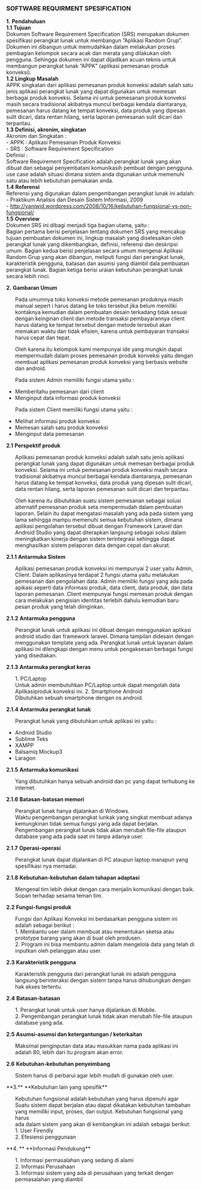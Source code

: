 
### SOFTWARE REQUIRMENT SPESIFICATION


**1.** **Pendahuluan** <br>
	**1.1**	**Tujuan** <br>
		Dokumen Software Requirement Specification (SRS) merupakan dokumen spesifikasi perangkat lunak untuk membangun ”Aplikasi Random Grup”. Dokumen ini dibangun untuk memudahkan dalam melakukan proses pembagian kelompok secara acak dan merata yang dilakukan oleh pengguna. Sehingga dokumen ini dapat dijadikan acuan teknis untuk membangun perangkat lunak ”APPK” (aplikasi pemesanan produk konveksi). <br>
	**1.2**	**Lingkup Masalah** <br>
		APPK singkatan dari aplikasi pemesanan produk konveksi adalah salah satu jenis aplikasi perangkat lunak yang dapat digunakan untuk memesan berbagai produk konveksi. Selama ini untuk pemesanan produk konveksi masih secara tradisional akibatnya muncul berbagai kendala diantaranya, pemesanan harus datang ke tempat konveksi, data produk yang dipesan sulit dicari, data rentan hilang, serta laporan pemesanan sulit dicari dan terpantau. <br>
	**1.3**	**Definisi, akronim, singkatan** <br>
		Akronim dan Singkatan : <br>
		- APPK : Aplikasi Pemesanan Produk Konveksi <br>
		- SRS : Software Requirement Specification <br>
		Definisi : <br>
		Software Requirement Specification adalah perangkat lunak yang akan dibuat dan sebagai penyembatani komunikasih pembuat dengan pengguna. use case adalah situasi dimana sistem anda digunakan untuk memenuhi satu atau lebih kebutuhan pemakaian anda. <br>
	**1.4**	**Referensi** <br>
		Referensi yang digunakan dalam pengembangan perangkat lunak ini adalah: <br>
			- Praktikum Analisis dan Desain Sistem Informasi, 2009 <br>
			- http://yaniwid.wordpress.com/2008/10/16/kebutuhan-fungsional-vs-non-fungsional/ <br>
	**1.5**	**Overview** <br>
		Dokumen SRS ini dibagi menjadi tiga bagian utama, yaitu : <br>
		Bagian pertama berisi penjelasan tentang dokumen SRS yang mencakup tujuan pembuatan dokumen ini, lingkup masalah yang diselesaikan oleh perangkat lunak yang dikembangkan, definisi, referensi dan deskripsi umum. Bagian kedua berisi penjelasan secara umum mengenai Aplikasi Random Grup yang akan dibangun, meliputi fungsi dari perangkat lunak, karakteristik pengguna, batasan dan asumsi yang diambil dala pembuatan perangkat lunak. Bagian ketiga berisi uraian kebutuhan perangkat lunak secara lebih rinci.

**2.** **Gambaran Umum**<br>
<ol>Pada umumnya toko konveksi metode pemesanan produknya masih manual sepert	i harus datang ke toko tersebut jika belum memiliki kontaknya kemudian dalam pembuatan desain terkadang tidak sesuai dengan keinginan client dan metode transaksi pembayarannya client harus datang ke tempat tersebut dengan metode tersebut akan memakan waktu dan tidak efisien, karena untuk pembayaran transaksi harus cepat dan tepat.<br></ol>

<ol>Oleh karena itu kelompok kami mempunyai ide yang mungkin dapat mempermudah dalam proses pemesanan produk konveksi yaitu dengan membuat aplikasi pemesanan produk konveksi yang berbasis website dan android.</ol>

<ol>Pada sistem Admin memiliki fungsi utama yaitu :<br></ol>

- Memberitahu pemesanan dari client
- Menginput data informasi produk konveksi

<ol>Pada sistem Client memiliki fungsi utama yaitu :<br></ol>

- Melihat informasi produk konveksi
- Memesan salah satu produk konveksi
- Menginput data pemesanan

**2.1** **Perspektif produk**<br>
<ol>Aplikasi pemesanan produk konveksi adalah salah satu jenis aplikasi perangkat lunak yang dapat digunakan untuk memesan berbagai produk konveksi. Selama ini untuk pemesanan produk konveksi masih secara tradisional akibatnya muncul berbagai kendala diantaranya, pemesanan harus datang ke tempat konveksi, data produk yang dipesan sulit dicari, data rentan hilang, serta laporan pemesanan sulit dicari dan terpantau.<br></ol>

<ol>Oleh karena itu dibutuhkan suatu sistem pemesanan sebagai solusi alternatif pemesanan produk seta mempermudah dalam pembuatan laporan. Selain itu dapat mengatasi masalah yang ada pada sistem yang lama sehingga mampu memenuhi semua kebutuhan sistem, dimana aplikasi pengolahan tersebut dibuat dengan Framework Laravel dan Android Studio yang dapat diterapkan langsung sebagai solusi dalam meningkatkan kinerja dengan sistem terintegrasi sehingga dapat menghasilkan sistem pelaporan data dengan cepat dan akurat.<br></ol>

**2.1.1** **Antarmuka Sistem**<br>
	<ol>Aplikasi pemesanan produk konveksi ini mempunyai 2 user yaitu Admin, Client. Dalam aplikasinya terdapat 2 fungsi utama yaitu melakukan pemesanan dan pengolahan data. Admin memiliki fungsi yang ada pada apikasi seperti data informasi produk, data client, data produk, dan data laporan pemesanan. Client mempunyai fungsi memesan produk dengan cara melakukan pengisian identitas terlebih dahulu kemudian baru pesan produk yang telah diinginkan.<br></ol>
**2.1.2** **Antarmuka pengguna**<br>
	<ol>Perangkat lunak untuk aplikasi ini dibuat dengan menggunakan aplikasi android studio dan framework laravel. Dimana tampilan didesain dengan menggunakan template yang ada. Perangkat lunak untuk layanan dalam aplikasi ini dilengkapi dengan menu untuk pengaksesan berbagai fungsi yang disediakan.</ol>

**2.1.3** **Antarmuka perangkat keras**<br>
	<ol>1. PC/Laptop<br>
		Untuk admin membutuhkan PC/Laptop untuk dapat mengolah data Aplikasiproduk konveksi ini.
	2. Smartphone Android<br>
		Dibutuhkan sebuah smartphone dengan os android.</ol>

**2.1.4** **Antarmuka perangkat lunak**<br>
<ol>Perangkat lunak yang dibutuhkan untuk aplikasi ini yaitu :<br></ol>

- Android Studio
- Sublime Teks
- XAMPP
- Balsamiq Mockup3
- Laragon

**2.1.5** **Antarmuka komunikasi**<br> 
<ol>Yang dibutuhkan hanya sebuah android dan pc yang dapat terhubung ke internet.</ol>

**2.1.6** **Batasan-batasan memori**<br>
<ol>
	Perangkat lunak hanya dijalankan di Windows.<br>
	Waktu pengembangan perangkat lunkak yang singkat membuat adanya kemungkinan tidak semua fungsi yang ada dapat berjalan.<br>
	Pengembangan perangkat lunak tidak akan merubah file-file ataupun database yang ada pada saat ini tanpa adanya user.<br>
</ol>

**2.1.7** **Operasi-operasi**<br>
<ol>
	Perangkat lunak dapat dijalankan di PC ataupun laptop manapun yang spesifikasi nya memadai.<br>
</ol>

**2.1.8** **Kebutuhan-kebutuhan dalam tahapan adaptasi**<br>
<ol>
	Mengenal tim lebih dekat dengan cara menjalin komunikasi dengan baik.<br>
	Sopan terhadap sesama teman tim.<br>
</ol>

**2.2** **Fungsi-fungsi produk**<br>
<ol>
	Fungsi dari Aplikasi Konveksi ini berdasarkan pengguna sistem ini adalah sebagai berikut : <br>
	1. Membantu user dalam membuat atau menentukan sketsa atau prototype barang yang akan di buat oleh produsen.<br>
	2. Program ini bisa membantu admin dalam mengelola data yang telah di inputkan oleh pelanggan atau user.<br>
</ol>

**2.3** **Karakteristik pengguna**<br>
<ol>
	Karakteristik pengguna dari perangkat lunak ini adalah pengguna langsung berinteraksi dengan sistem tanpa harus dihubungkan dengan hak akses tertentu.<br>
</ol>

**2.4** **Batasan-batasan**<br>
<ol>
	1. Perangkat lunak untuk user hanya dijalankan di Mobile.<br>
	2. Pengembangan perangkat lunak tidak akan merubah file-file ataupun database yang ada.<br>
</ol>

**2.5** **Asumsi-asumsi dan ketergantungan / keterkaitan**<br>
<ol>
	Maksimal penginputan data atau masukkan nama pada aplikasi ini adalah 80, lebih dari itu program akan error.<br>
</ol>

**2.6** **Kebutuhan-kebutuhan penyeimbang**<br>
<ol>
	Sistem harus di perbarui agar lebih mudah di gunakan oleh user.<br>
</ol>
**3.** **Kebutuhan lain yang spesifik**<br>
	<ol> Kebutuhan fungsional adalah kebutuhan yang harus dipenuhi agar<br>
	Suatu sistem dapat berjalan atau dapat dikatakan kebutuhan tambahan <br>
	yang memiliki input, proses, dan output. Kebutuhan fungsional yang harus<br>
	ada dalam sistem yang akan di kembangkan ini adalah sebagai berikut:<br>
	1. User Firendly <br>
	2. Efesiensi penggunaan</ol>
**4. ** **Informasi Pendukung**<br>
	<ol>
		1. Informasi permasalahan yang sedang di alami<br>
		2. Informasi Perusahaan<br>
		3. Informasi sistem yang ada di perusahaan yang terkait dengan permasalahan yang diambil<br>
	</ol>